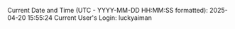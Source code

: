 Current Date and Time (UTC - YYYY-MM-DD HH:MM:SS formatted): 2025-04-20 15:55:24
Current User's Login: luckyaiman
